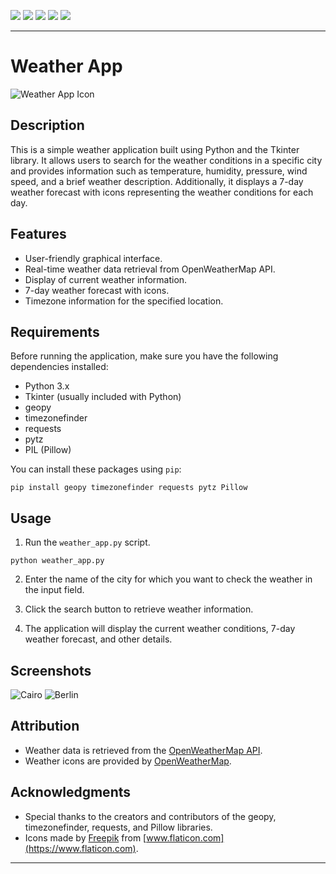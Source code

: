 ![](https://img.shields.io/badge/Programming_Language-Python-blue.svg)
![](https://img.shields.io/badge/Main_Tool_Used-Tkinter-orange.svg)
![](https://img.shields.io/badge/Support_Tool_Used-Pillow-orange.svg)
![](https://img.shields.io/badge/Python_Version-3.7-blue.svg)
![](https://img.shields.io/badge/Status-Complete-green.svg)

---


# Weather App

![Weather App Icon](https://github.com/somaiaahmed/Weather-Forecast/assets/52898207/220d1c93-51b8-43ac-afab-032b0ffe9654)


## Description

This is a simple weather application built using Python and the Tkinter library. It allows users to search for the weather conditions in a specific city and provides information such as temperature, humidity, pressure, wind speed, and a brief weather description. Additionally, it displays a 7-day weather forecast with icons representing the weather conditions for each day.

## Features

- User-friendly graphical interface.
- Real-time weather data retrieval from OpenWeatherMap API.
- Display of current weather information.
- 7-day weather forecast with icons.
- Timezone information for the specified location.

## Requirements

Before running the application, make sure you have the following dependencies installed:

- Python 3.x
- Tkinter (usually included with Python)
- geopy
- timezonefinder
- requests
- pytz
- PIL (Pillow)

You can install these packages using `pip`:

```
pip install geopy timezonefinder requests pytz Pillow
```

## Usage

1. Run the `weather_app.py` script.

```
python weather_app.py
```

2. Enter the name of the city for which you want to check the weather in the input field.

3. Click the search button to retrieve weather information.

4. The application will display the current weather conditions, 7-day weather forecast, and other details.

## Screenshots

![Cairo](https://github.com/somaiaahmed/Project-Guidance/assets/52898207/cfde9af0-0f6b-498a-95eb-4431f4303831)
![Berlin](https://github.com/somaiaahmed/Weather-Forecast/assets/52898207/ebc52cb8-b662-4437-96e2-1c3b1fc84e67)




## Attribution

- Weather data is retrieved from the [OpenWeatherMap API](https://openweathermap.org/).
- Weather icons are provided by [OpenWeatherMap](https://openweathermap.org/weather-conditions).


## Acknowledgments

- Special thanks to the creators and contributors of the geopy, timezonefinder, requests, and Pillow libraries.
- Icons made by [Freepik](https://www.freepik.com) from [www.flaticon.com](https://www.flaticon.com).

---

